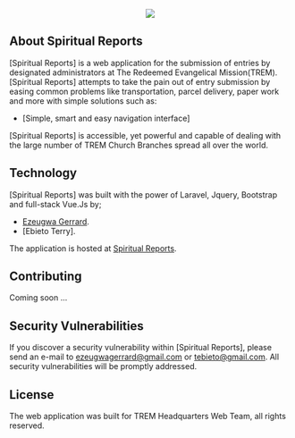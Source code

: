 <p align="center"><img src="http://trem.org/home/wp-content/uploads/2012/10/trem2.jpg"></p>

## About Spiritual Reports

[Spiritual Reports] is a web application for the submission of entries by designated administrators at The Redeemed Evangelical Mission(TREM). [Spiritual Reports] attempts to take the pain out of entry submission by easing common problems like transportation, parcel delivery, 
paper work and more with simple solutions such as:

- [Simple, smart and easy navigation interface]

[Spiritual Reports] is accessible, yet powerful and capable of dealing with the large number of TREM Church Branches spread all over the world.

## Technology

[Spiritual Reports] was built with the power of Laravel, Jquery, Bootstrap and full-stack Vue.Js by;

- [Ezeugwa Gerrard](gerrarde.github.io/gerrard).
- [Ebieto Terry].

The application is hosted at [Spiritual Reports](entry.trem.org).

## Contributing

Coming soon ...

## Security Vulnerabilities

If you discover a security vulnerability within [Spiritual Reports], please send an e-mail to ezeugwagerrard@gmail.com or tebieto@gmail.com. All security vulnerabilities will be promptly addressed.

## License

The web application was built for TREM Headquarters Web Team, all rights reserved.

